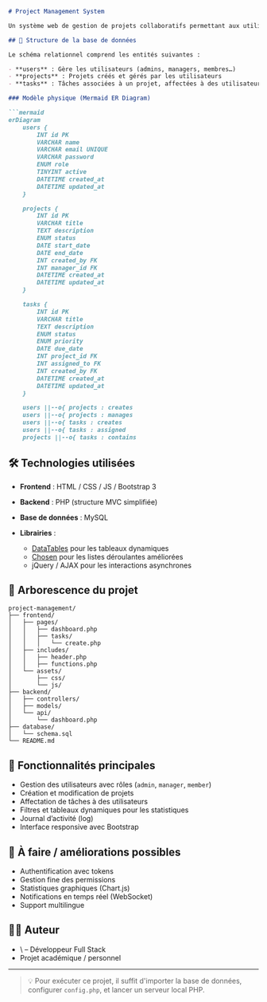 
````markdown
# Project Management System

Un système web de gestion de projets collaboratifs permettant aux utilisateurs de créer des projets, de leur associer des tâches, et de suivre leur avancement via une interface conviviale.

## 🧱 Structure de la base de données

Le schéma relationnel comprend les entités suivantes :

- **users** : Gère les utilisateurs (admins, managers, membres…)
- **projects** : Projets créés et gérés par les utilisateurs
- **tasks** : Tâches associées à un projet, affectées à des utilisateurs

### Modèle physique (Mermaid ER Diagram)

```mermaid
erDiagram
    users {
        INT id PK
        VARCHAR name
        VARCHAR email UNIQUE
        VARCHAR password
        ENUM role
        TINYINT active
        DATETIME created_at
        DATETIME updated_at
    }

    projects {
        INT id PK
        VARCHAR title
        TEXT description
        ENUM status
        DATE start_date
        DATE end_date
        INT created_by FK
        INT manager_id FK
        DATETIME created_at
        DATETIME updated_at
    }

    tasks {
        INT id PK
        VARCHAR title
        TEXT description
        ENUM status
        ENUM priority
        DATE due_date
        INT project_id FK
        INT assigned_to FK
        INT created_by FK
        DATETIME created_at
        DATETIME updated_at
    }

    users ||--o{ projects : creates
    users ||--o{ projects : manages
    users ||--o{ tasks : creates
    users ||--o{ tasks : assigned
    projects ||--o{ tasks : contains
````

## 🛠 Technologies utilisées

* **Frontend** : HTML / CSS / JS / Bootstrap 3
* **Backend** : PHP (structure MVC simplifiée)
* **Base de données** : MySQL
* **Librairies** :

  * [DataTables](https://datatables.net/) pour les tableaux dynamiques
  * [Chosen](https://harvesthq.github.io/chosen/) pour les listes déroulantes améliorées
  * jQuery / AJAX pour les interactions asynchrones

## 📁 Arborescence du projet

```
project-management/
├── frontend/
│   ├── pages/
│   │   ├── dashboard.php
│   │   ├── tasks/
│   │   │   └── create.php
│   ├── includes/
│   │   ├── header.php
│   │   ├── functions.php
│   └── assets/
│       ├── css/
│       └── js/
├── backend/
│   ├── controllers/
│   ├── models/
│   └── api/
│       └── dashboard.php
├── database/
│   └── schema.sql
└── README.md
```

## 🚀 Fonctionnalités principales

* Gestion des utilisateurs avec rôles (`admin`, `manager`, `member`)
* Création et modification de projets
* Affectation de tâches à des utilisateurs
* Filtres et tableaux dynamiques pour les statistiques
* Journal d’activité (log)
* Interface responsive avec Bootstrap

## 📌 À faire / améliorations possibles

* Authentification avec tokens
* Gestion fine des permissions
* Statistiques graphiques (Chart.js)
* Notifications en temps réel (WebSocket)
* Support multilingue

## 👩‍💻 Auteur

* \ – Développeur Full Stack
* Projet académique / personnel

---

> 💡 Pour exécuter ce projet, il suffit d'importer la base de données, configurer `config.php`, et lancer un serveur local PHP.

```

```

